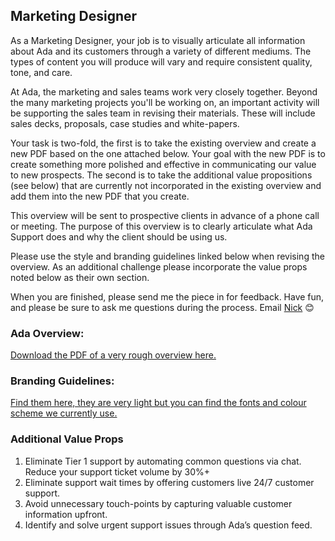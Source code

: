 ## Marketing Designer

As a Marketing Designer, your job is to visually articulate all information about Ada and its customers through a variety of different mediums. The types of content you will produce will vary and require consistent quality, tone, and care.

At Ada, the marketing and sales teams work very closely together. Beyond the many marketing projects you'll be working on, an important activity will be supporting the sales team in revising their materials. These will include sales decks, proposals, case studies and white-papers. 

Your task is two-fold, the first is to take the existing overview and create a new PDF based on the one attached below. Your goal with the new PDF is to create something more polished and effective in communicating our value to new prospects. The second is to take the additional value propositions (see below) that are currently not incorporated in the existing overview and add them into the new PDF that you create.

This overview will be sent to prospective clients in advance of a phone call or meeting. The purpose of this overview is to clearly articulate what Ada Support does and why the client should be using us.

Please use the style and branding guidelines linked below when revising the overview.  As an additional challenge please incorporate the value props noted below as their own section.

When you are finished, please send me the piece in for feedback.
Have fun, and please be sure to ask me questions during the process. Email [Nick](mailto:nick@ada.support) 😊

### Ada Overview:

[Download the PDF of a very rough overview here.](https://drive.google.com/open?id=1MLO0IhtKVQxkjAecLYvhALY575GhPCII)

### Branding Guidelines:

[Find them here, they are very light but you can find the fonts and colour scheme we currently use.](https://docs.google.com/a/ada.support/presentation/d/1dcmB4Cr8gvoFX52xYlKoaZyUKy-zYg3JI1OT-XSYD-8/edit?usp=sharing)

### Additional Value Props

1. Eliminate Tier 1 support by automating common questions via chat. Reduce your support ticket volume by 30%+
2. Eliminate support wait times by offering customers live 24/7 customer support. 
3. Avoid unnecessary touch-points by capturing valuable customer information upfront.
4. Identify and solve urgent support issues through Ada’s question feed.
